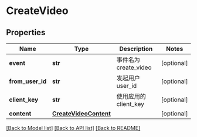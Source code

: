 # CreateVideo

## Properties
Name | Type | Description | Notes
------------ | ------------- | ------------- | -------------
**event** | **str** | 事件名为create_video | [optional] 
**from_user_id** | **str** | 发起用户user_id | [optional] 
**client_key** | **str** | 使用应用的client_key | [optional] 
**content** | [**CreateVideoContent**](CreateVideoContent.md) |  | [optional] 

[[Back to Model list]](../README.md#documentation-for-models) [[Back to API list]](../README.md#documentation-for-api-endpoints) [[Back to README]](../README.md)

